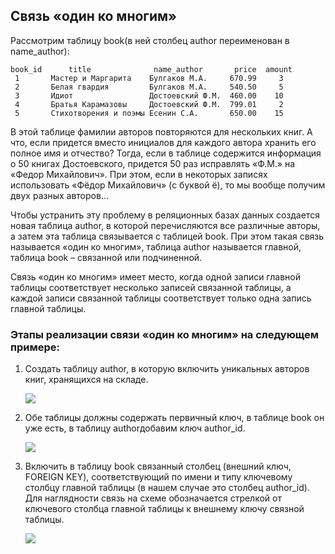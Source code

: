 ## Связь «один ко многим»

Рассмотрим таблицу book(в ней столбец author переименован в name_author):
```
book_id      title              name_author       price  amount
 1       Мастер и Маргарита    Булгаков М.А.     670.99     3
 2       Белая гвардия         Булгаков М.А.     540.50     5
 3       Идиот                 Достоевский Ф.М.  460.00    10
 4       Братья Карамазовы     Достоевский Ф.М.  799.01     2
 5       Стихотворения и поэмы Есенин С.А.       650.00    15
```
В этой таблице фамилии авторов повторяются для нескольких книг. А что, если придется вместо инициалов для каждого автора хранить его полное имя и отчество? Тогда, если в таблице содержится информация о 50 книгах Достоевского, придется 50 раз исправлять «Ф.М.» на «Федор Михайлович». При этом, если в некоторых записях использовать «Фёдор Михайлович» (c буквой ё), то мы вообще получим двух разных авторов...  

Чтобы устранить эту проблему в реляционных базах данных создается новая таблица author,  в которой перечисляются все различные авторы, а затем эта таблица связывается с таблицей book. При этом такая связь называется «один ко многим», таблица author называется главной, таблица book – связанной или подчиненной. 

Связь «один ко многим» имеет место, когда одной записи главной таблицы соответствует несколько записей связанной таблицы, а каждой записи связанной таблицы соответствует только одна запись главной таблицы. 

### Этапы реализации связи «один ко многим» на следующем примере:

1. Создать таблицу author,  в которую включить уникальных авторов книг, хранящихся на складе.

    ![ ](https://ucarecdn.com/ebb2959d-32be-4d80-8855-abe8ce6ec4cb/)

2. Обе таблицы должны содержать первичный ключ, в таблице book он уже есть, в таблицу authorдобавим ключ author_id.

    ![ ](https://ucarecdn.com/88d82e42-3e5b-4e9a-b8e0-78f27f348b1b/)

3. Включить в таблицу book связанный столбец (внешний ключ, FOREIGN KEY), соответствующий по имени и типу ключевому столбцу главной таблицы (в нашем случае это столбец author_id). Для наглядности связь на схеме обозначается стрелкой от ключевого столбца главной таблицы к внешнему ключу связной таблицы.

    ![ ](https://ucarecdn.com/d504072b-bad1-4040-8f49-f5b7102fa1ca/)